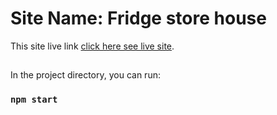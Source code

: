 # Site Name: Fridge store house

This site live link [click here see live site](https://github.com/facebook/create-react-app).

## 

In the project directory, you can run:

### `npm start`


